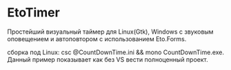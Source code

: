 # EtoTimer
Простейший визуальный таймер для Linux(Gtk), Windows с звуковым оповещением и автоповтором с использованием Eto.Forms.

сборка под Linux:  csc @CountDownTime.ini && mono CountDownTime.exe.
Данный пример показывает как без VS вести полноценный проект.

